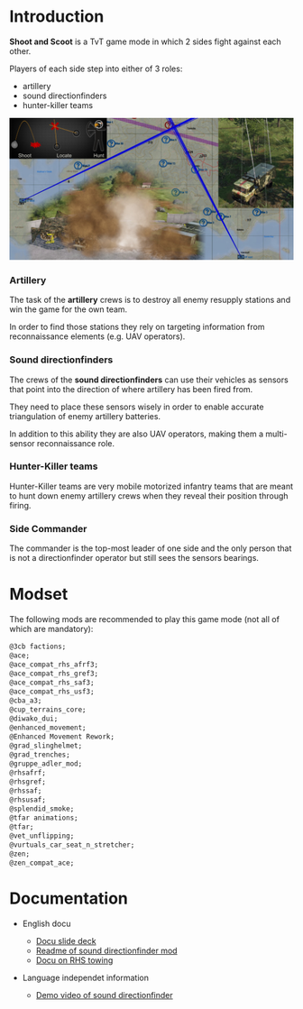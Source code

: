 # Introduction
**Shoot and Scoot** is a TvT game mode in which 2 sides fight against each other.

Players of each side step into either of 3 roles:
* artillery 
* sound directionfinders 
* hunter-killer teams

![](pics/SnS_loadpic.png)


### Artillery
The task of the **artillery** crews is to destroy all enemy resupply stations and win the game for the own team.

In order to find those stations they rely on targeting information from reconnaissance elements (e.g. UAV operators).


### Sound directionfinders
The crews of the **sound directionfinders** can use their vehicles as sensors that point into the direction of where artillery has been fired from. 

They need to place these sensors wisely in order to enable accurate triangulation of enemy artillery batteries.

In addition to this ability they are also UAV operators, making them a multi-sensor reconnaissance role.


### Hunter-Killer teams
Hunter-Killer teams are very mobile motorized infantry teams that are meant to hunt down enemy artillery crews when they reveal their position through firing.


### Side Commander
The commander is the top-most leader of one side and the only person that is not a directionfinder operator but still sees the sensors bearings.

# Modset
The following mods are recommended to play this game mode (not all of which are mandatory):
```
@3cb factions;
@ace;
@ace_compat_rhs_afrf3;
@ace_compat_rhs_gref3;
@ace_compat_rhs_saf3;
@ace_compat_rhs_usf3;
@cba_a3;
@cup_terrains_core;
@diwako_dui;
@enhanced_movement;
@Enhanced Movement Rework;
@grad_slinghelmet;
@grad_trenches;
@gruppe_adler_mod;
@rhsafrf;
@rhsgref;
@rhssaf;
@rhsusaf;
@splendid_smoke;
@tfar animations;
@tfar;
@vet_unflipping;
@vurtuals_car_seat_n_stretcher;
@zen;
@zen_compat_ace;
```

# Documentation
* English docu 
  * [Docu slide deck](https://docs.google.com/presentation/d/1BGDOxqqZw4T6js3oQ4mPr4E7f8NLZsPS85MUAAIYvco/edit?usp=sharing)
  * [Readme of sound directionfinder mod](https://github.com/Perondas/arsr.VR/blob/main/README.md)
  * [Docu on RHS towing](https://www.rhsmods.org/w/towing)


 

* Language independet information
  * [Demo video of sound directionfinder](https://www.youtube.com/watch?v=uboQB55MTRY)

